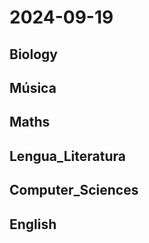 # 2024-09-19 <!-- markmap: foldAll -->

## Biology

## Música

## Maths

## Lengua_Literatura

## Computer_Sciences

## English

